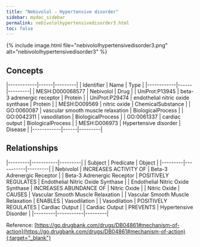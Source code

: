 ```yaml
---
title: "Nebivolol - Hypertensive disorder"
sidebar: mydoc_sidebar
permalink: nebivololhypertensivedisorder3.html
toc: false 
---
```


{% include image.html file="nebivololhypertensivedisorder3.png" alt="nebivololhypertensivedisorder3" %}

## Concepts

|------------|------|---------|
| Identifier | Name | Type    |
|------------|------|---------|
| MESH:D000068577 | Nebivolol | Drug |
| UniProt:P13945 | beta-3 adrenergic receptor | Protein |
| UniProt:P29474 | endothelial nitric oxide synthase | Protein |
| MESH:D009569 | nitric oxide | ChemicalSubstance |
| GO:0060087 | vascular smooth muscle relaxation | BiologicalProcess |
| GO:0042311 | vasodilation | BiologicalProcess |
| GO:0061337 | cardiac output | BiologicalProcess |
| MESH:D006973 | Hypertensive disorder | Disease |
|------------|------|---------|

## Relationships

|---------|-----------|---------|
| Subject | Predicate | Object  |
|---------|-----------|---------|
| Nebivolol | INCREASES ACTIVITY OF | Beta-3 Adrenergic Receptor |
| Beta-3 Adrenergic Receptor | POSITIVELY REGULATES | Endothelial Nitric Oxide Synthase |
| Endothelial Nitric Oxide Synthase | INCREASES ABUNDANCE OF | Nitric Oxide |
| Nitric Oxide | CAUSES | Vascular Smooth Muscle Relaxation |
| Vascular Smooth Muscle Relaxation | ENABLES | Vasodilation |
| Vasodilation | POSITIVELY REGULATES | Cardiac Output |
| Cardiac Output | PREVENTS | Hypertensive Disorder |
|---------|-----------|---------|

Reference: [https://go.drugbank.com/drugs/DB04861#mechanism-of-action](https://go.drugbank.com/drugs/DB04861#mechanism-of-action){:target="_blank"}